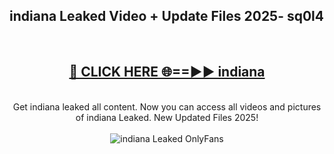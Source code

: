 <h2>indiana Leaked Video + Update Files 2025- sq0l4</h2>
<br>
<div align="center">
<h2><a href="https://libra.edu.pl?indiana" rel="nofollow">🔴 CLICK HERE 🌐==►► indiana</a></h2>
<br>
Get indiana leaked all content. Now you can access all videos and pictures of indiana Leaked. New Updated Files 2025!
<br>
<br>
<a href="https://libra.edu.pl?indiana" rel="nofollow" data-target="animated-image.originalLink"><img src="https://i.ibb.co.com/WyWwxjT/player-gif2.gif" alt="indiana Leaked OnlyFans" style="max-width: 100%; display: inline-block;" data-target="animated-image.originalImage"></a>
</div>
<br>